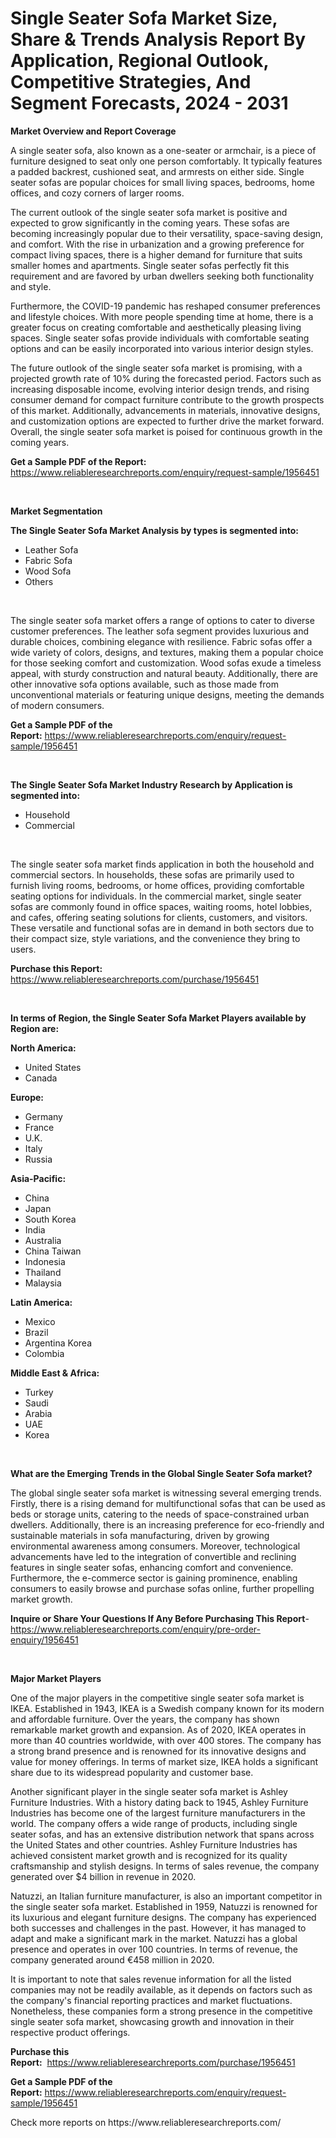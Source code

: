<p><h1>Single Seater Sofa Market Size, Share & Trends Analysis Report By Application, Regional Outlook, Competitive Strategies, And Segment Forecasts, 2024 - 2031</h1></p><p><strong>Market Overview and Report Coverage</strong></p>
<p><p>A single seater sofa, also known as a one-seater or armchair, is a piece of furniture designed to seat only one person comfortably. It typically features a padded backrest, cushioned seat, and armrests on either side. Single seater sofas are popular choices for small living spaces, bedrooms, home offices, and cozy corners of larger rooms.</p><p>The current outlook of the single seater sofa market is positive and expected to grow significantly in the coming years. These sofas are becoming increasingly popular due to their versatility, space-saving design, and comfort. With the rise in urbanization and a growing preference for compact living spaces, there is a higher demand for furniture that suits smaller homes and apartments. Single seater sofas perfectly fit this requirement and are favored by urban dwellers seeking both functionality and style.</p><p>Furthermore, the COVID-19 pandemic has reshaped consumer preferences and lifestyle choices. With more people spending time at home, there is a greater focus on creating comfortable and aesthetically pleasing living spaces. Single seater sofas provide individuals with comfortable seating options and can be easily incorporated into various interior design styles.</p><p>The future outlook of the single seater sofa market is promising, with a projected growth rate of 10% during the forecasted period. Factors such as increasing disposable income, evolving interior design trends, and rising consumer demand for compact furniture contribute to the growth prospects of this market. Additionally, advancements in materials, innovative designs, and customization options are expected to further drive the market forward. Overall, the single seater sofa market is poised for continuous growth in the coming years.</p></p>
<p><strong>Get a Sample PDF of the Report:</strong> <a href="https://www.reliableresearchreports.com/enquiry/request-sample/1956451">https://www.reliableresearchreports.com/enquiry/request-sample/1956451</a></p>
<p>&nbsp;</p>
<p><strong>Market Segmentation</strong></p>
<p><strong>The Single Seater Sofa Market Analysis by types is segmented into:</strong></p>
<p><ul><li>Leather Sofa</li><li>Fabric Sofa</li><li>Wood Sofa</li><li>Others</li></ul></p>
<p>&nbsp;</p>
<p><p>The single seater sofa market offers a range of options to cater to diverse customer preferences. The leather sofa segment provides luxurious and durable choices, combining elegance with resilience. Fabric sofas offer a wide variety of colors, designs, and textures, making them a popular choice for those seeking comfort and customization. Wood sofas exude a timeless appeal, with sturdy construction and natural beauty. Additionally, there are other innovative sofa options available, such as those made from unconventional materials or featuring unique designs, meeting the demands of modern consumers.</p></p>
<p><strong>Get a Sample PDF of the Report:</strong>&nbsp;<a href="https://www.reliableresearchreports.com/enquiry/request-sample/1956451">https://www.reliableresearchreports.com/enquiry/request-sample/1956451</a></p>
<p>&nbsp;</p>
<p><strong>The Single Seater Sofa Market Industry Research by Application is segmented into:</strong></p>
<p><ul><li>Household</li><li>Commercial</li></ul></p>
<p>&nbsp;</p>
<p><p>The single seater sofa market finds application in both the household and commercial sectors. In households, these sofas are primarily used to furnish living rooms, bedrooms, or home offices, providing comfortable seating options for individuals. In the commercial market, single seater sofas are commonly found in office spaces, waiting rooms, hotel lobbies, and cafes, offering seating solutions for clients, customers, and visitors. These versatile and functional sofas are in demand in both sectors due to their compact size, style variations, and the convenience they bring to users.</p></p>
<p><strong>Purchase this Report:</strong>&nbsp; <a href="https://www.reliableresearchreports.com/purchase/1956451">https://www.reliableresearchreports.com/purchase/1956451</a></p>
<p>&nbsp;</p>
<p><strong>In terms of Region, the Single Seater Sofa Market Players available by Region are:</strong></p>
<p>
    <p> <strong> North America: </strong>
        <ul>
            <li>United States</li>
            <li>Canada</li>
        </ul>
        </p> 
    <p> <strong> Europe: </strong>
        <ul>
            <li>Germany</li>
            <li>France</li>
            <li>U.K.</li>
            <li>Italy</li>
            <li>Russia</li>
        </ul>
        </p> 
    <p> <strong> Asia-Pacific: </strong>
        <ul>
            <li>China</li>
            <li>Japan</li>
            <li>South Korea</li>
            <li>India</li>
            <li>Australia</li>
            <li>China Taiwan</li>
            <li>Indonesia</li>
            <li>Thailand</li>
            <li>Malaysia</li>
        </ul>
        </p> 
    <p> <strong> Latin America: </strong>
        <ul>
            <li>Mexico</li>
            <li>Brazil</li>
            <li>Argentina Korea</li>
            <li>Colombia</li>
        </ul>
        </p> 
    <p> <strong> Middle East & Africa: </strong>
        <ul>
            <li>Turkey</li>
            <li>Saudi</li>
            <li>Arabia</li>
            <li>UAE</li>
            <li>Korea</li>
        </ul>
    </p>
    </p>
<p>&nbsp;</p>
<p><strong>What are the Emerging Trends in the Global Single Seater Sofa market?</strong></p>
<p><p>The global single seater sofa market is witnessing several emerging trends. Firstly, there is a rising demand for multifunctional sofas that can be used as beds or storage units, catering to the needs of space-constrained urban dwellers. Additionally, there is an increasing preference for eco-friendly and sustainable materials in sofa manufacturing, driven by growing environmental awareness among consumers. Moreover, technological advancements have led to the integration of convertible and reclining features in single seater sofas, enhancing comfort and convenience. Furthermore, the e-commerce sector is gaining prominence, enabling consumers to easily browse and purchase sofas online, further propelling market growth.</p></p>
<p><strong>Inquire or Share Your Questions If Any Before Purchasing This Report</strong>- <a href="https://www.reliableresearchreports.com/enquiry/pre-order-enquiry/1956451">https://www.reliableresearchreports.com/enquiry/pre-order-enquiry/1956451</a></p>
<p>&nbsp;</p>
<p><strong>Major Market Players</strong></p>
<p><p>One of the major players in the competitive single seater sofa market is IKEA. Established in 1943, IKEA is a Swedish company known for its modern and affordable furniture. Over the years, the company has shown remarkable market growth and expansion. As of 2020, IKEA operates in more than 40 countries worldwide, with over 400 stores. The company has a strong brand presence and is renowned for its innovative designs and value for money offerings. In terms of market size, IKEA holds a significant share due to its widespread popularity and customer base.</p><p>Another significant player in the single seater sofa market is Ashley Furniture Industries. With a history dating back to 1945, Ashley Furniture Industries has become one of the largest furniture manufacturers in the world. The company offers a wide range of products, including single seater sofas, and has an extensive distribution network that spans across the United States and other countries. Ashley Furniture Industries has achieved consistent market growth and is recognized for its quality craftsmanship and stylish designs. In terms of sales revenue, the company generated over $4 billion in revenue in 2020.</p><p>Natuzzi, an Italian furniture manufacturer, is also an important competitor in the single seater sofa market. Established in 1959, Natuzzi is renowned for its luxurious and elegant furniture designs. The company has experienced both successes and challenges in the past. However, it has managed to adapt and make a significant mark in the market. Natuzzi has a global presence and operates in over 100 countries. In terms of revenue, the company generated around €458 million in 2020.</p><p>It is important to note that sales revenue information for all the listed companies may not be readily available, as it depends on factors such as the company's financial reporting practices and market fluctuations. Nonetheless, these companies form a strong presence in the competitive single seater sofa market, showcasing growth and innovation in their respective product offerings.</p></p>
<p><strong>Purchase this Report:</strong>&nbsp;&nbsp;<a href="https://www.reliableresearchreports.com/purchase/1956451">https://www.reliableresearchreports.com/purchase/1956451</a></p>
<p></p>
<p><strong>Get a Sample PDF of the Report:</strong>&nbsp;<a href="https://www.reliableresearchreports.com/enquiry/request-sample/1956451">https://www.reliableresearchreports.com/enquiry/request-sample/1956451</a></p>
<p>Check more reports on https://www.reliableresearchreports.com/</p>